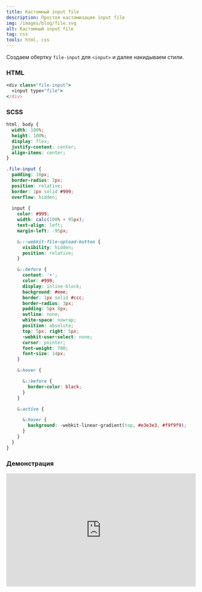 ```yaml
---
title: Кастомный input file
description: Простоя кастомизация input file
img: /images/blog/file.svg
alt: Кастомный input file
tag: css
tools: html, css
---
```

Создаем обертку `file-input` для `<input>` и далее накидываем стили.

### HTML
```ruby
<div class="file-input">
  <input type="file">
</div>
```

### SCSS
```css
html, body {
  width: 100%;
  height: 100%;
  display: flex;
  justify-content: center;
  align-items: center;
}

.file-input {
  padding: 10px;
  border-radius: 2px;
  position: relative;
  border: 1px solid #999;
  overflow: hidden;
  
  input {
    color: #999;
    width: calc(100% + 95px);
    text-align: left;
    margin-left: -95px;

    &::-webkit-file-upload-button {
      visibility: hidden;
      position: relative;
    }

    &::before {
      content: '+';
      color: #999;
      display: inline-block;
      background: #eee;
      border: 1px solid #ccc;
      border-radius: 3px;
      padding: 5px 8px;
      outline: none;
      white-space: nowrap;
      position: absolute;
      top: 5px; right: 5px;
      -webkit-user-select: none;
      cursor: pointer;
      font-weight: 700;
      font-size: 14px;
    }

    &:hover {

      &::before {
        border-color: black;
      }
    }

    &:active {

      &:hover {
        background: -webkit-linear-gradient(top, #e3e3e3, #f9f9f9);
      }
    } 
  }
}
```

### Демонстрация
<iframe height="300" style="width: 100%;" scrolling="no" title="Кастомный File" src="https://codepen.io/a-zharikov/embed/xxjQoKq?default-tab=result&theme-id=dark" frameborder="no" loading="lazy" allowtransparency="true" allowfullscreen="true"></iframe>